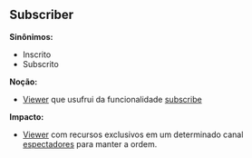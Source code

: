 ## Subscriber

**Sinônimos:** 
* Inscrito
* Subscrito

**Noção:** 
* [Viewer](Viewer) que usufrui da funcionalidade [subscribe](Subscribe)

**Impacto:**
* [Viewer](Viewer) com recursos exclusivos em um determinado canal [espectadores](Viewer) para manter a ordem.
